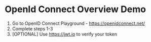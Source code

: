 OpenId Connect Overview Demo
========================================

1. Go to OpenID Connect Playground - https://openidconnect.net/
1. Complete steps 1-3
1. [OPTIONAL] Use https://jwt.io to verify your token